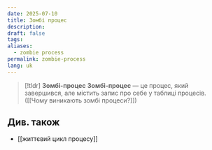 ```yaml
---
date: 2025-07-10
title: Зомбі процес
description: 
draft: false
tags: 
aliases:
  - zombie process
permalink: zombie-process
lang: uk
---
```


> [!tldr] **Зомбі-процес**
> **Зомбі-процес** — це процес, який завершився, але містить запис про себе у таблиці процесів. ([[Чому виникають зомбі процеси?]])


## Див. також

- [[життєвий цикл процесу]]